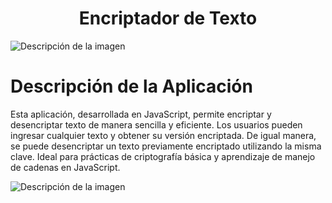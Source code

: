 # <h1 align="center"> Encriptador de Texto </h1>
![Descripción de la imagen](https://github.com/user-attachments/assets/bf822eb6-bdf3-47d9-8458-a8b6429ea027)

## <h1 align="left"> Descripción de la Aplicación </h1>
<p>Esta aplicación, desarrollada en JavaScript, permite encriptar y desencriptar texto de manera sencilla y eficiente. Los usuarios pueden ingresar cualquier texto y obtener su versión encriptada. De igual manera, se puede desencriptar un texto previamente encriptado utilizando la misma clave. Ideal para prácticas de criptografía básica y aprendizaje de manejo de cadenas en JavaScript.</p>

![Descripción de la imagen](https://github.com/YadyOrtega/encriptadorTexto/blob/master/images/Mu%C3%B1eco.png)
